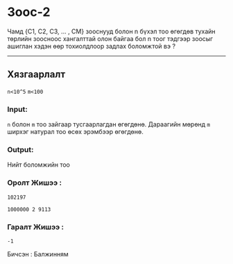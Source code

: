 # Зоос-2

Чамд {C1, C2, C3, ... , CM}  зооснууд болон n бүхэл тоо өгөгдөв тухайн төрлийн зоосноос хангалттай олон байгаа бол
n тоог тэдгээр зоосыг ашиглан хэдэн өөр тохиолдлоор задлах боломжтой вэ ? 




-------------------------------------------------------------------------------------------------------------------------------------------------------------------

## **Хязгаарлалт**<br/>

`n<10^5`  `m<100` <br/>

### Input:
 `n` болон `m` тоо зайгаар тусгаарлагдан өгөгдөнө. Дараагийн мөрөнд `m` ширхэг натурал тоо өсөх эрэмбээр өгөгдөнө.  <br>

### Output:
 Нийт боломжийн тоо<br>





### **Оролт Жишээ :**
`102197`

`1000000 2 9113`

### **Гаралт Жишээ :**

`-1`


Бичсэн : Балжинням
